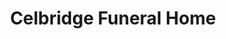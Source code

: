 ---
title: "Celbridge Funeral Home"
url: /celbridge/celbridge-funeral-home/
shop: funeral directors
---